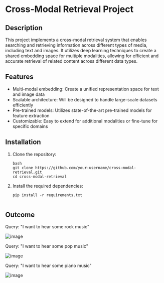 # Cross-Modal Retrieval Project

## Description
This project implements a cross-modal retrieval system that enables searching and retrieving information across different types of media, including text and images. It utilizes deep learning techniques to create a shared embedding space for multiple modalities, allowing for efficient and accurate retrieval of related content across different data types.

## Features
- Multi-modal embedding: Create a unified representation space for text and image data
- Scalable architecture: Will be designed to handle large-scale datasets efficiently
- Pre-trained models: Utilizes state-of-the-art pre-trained models for feature extraction
- Customizable: Easy to extend for additional modalities or fine-tune for specific domains

## Installation
1. Clone the repository:
   ```
   bash
   git clone https://github.com/your-username/cross-modal-retrieval.git
   cd cross-modal-retrieval
   ```
2. Install the required dependencies:
   ```
   pip install -r requirements.txt


## Outcome

Query: "I want to hear some rock music"

![image](./images/rockmusic.png)

Query: "I want to hear some pop music"

![image](./images/popmusic.png)

Query: "I want to hear some piano music"

![image](./images/pianomusic.png)

